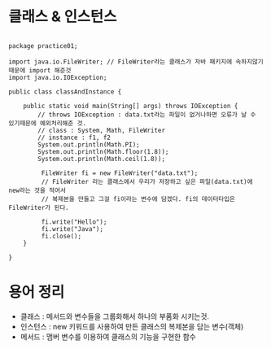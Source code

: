 # 클래스 & 인스턴스

```shell

package practice01;

import java.io.FileWriter; // FileWriter라는 클래스가 자바 패키지에 속하지않기 때문에 import 해준것
import java.io.IOException;

public class classAndInstance {

	public static void main(String[] args) throws IOException {
		// throws IOException : data.txt라는 파일이 없거나하면 오류가 날 수 있기때문에 예외처리해준 것.
		// class : System, Math, FileWriter
		// instance : f1, f2
		System.out.println(Math.PI);
		System.out.println(Math.floor(1.8));
		System.out.println(Math.ceil(1.8));

		 FileWriter fi = new FileWriter("data.txt");
		 // FileWriter 라는 클래스에서 우리가 저장하고 싶은 파일(data.txt)에 new라는 것을 적어서
		 // 복제본을 만들고 그걸 fi이라는 변수에 담겠다. fi의 데이터타입은 FileWriter가 된다.

		 fi.write("Hello");
		 fi.write("Java");
		 fi.close();
	}

}
```
# 용어 정리

- 클래스 : 메서드와 변수들을 그룹화해서 하나의 부품화 시키는것.
- 인스턴스 : new 키워드를 사용하여 만든 클래스의 복제본을 담는 변수(객체)
- 메서드 : 맴버 변수를 이용하여 클래스의 기능을 구현한 함수
